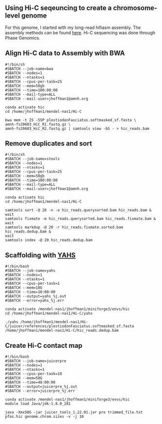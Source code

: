 
## Using Hi-C seqeuncing to create a chromosome-level genome 

For this genome, I started with my long-read hifiasm assembly. The assembly methods can be found [here](https://github.com/jomhoff/Genome-Assembly).
Hi-C sequencing was done through Phase Genomics.

## Align Hi-C data to Assembly with BWA

```
#!/bin/sh
#SBATCH --job-name=bwa
#SBATCH --nodes=1
#SBATCH --ntasks=1
#SBATCH --cpus-per-task=25
#SBATCH --mem=50gb
#SBATCH --time=100:00:00
#SBATCH --mail-type=ALL
#SBATCH --mail-user=jhoffman1@amnh.org

conda activate hic
cd /home/jhoffman1/mendel-nas1/Hi-C

bwa mem -t 25 -5SP plestiodonFasciatus.softmasked_sf.fasta \
amnh-fs20603_HiC_R1.fastq.gz \
amnh-fs20603_HiC_R2.fastq.gz | samtools view -bS - > hic_reads.bam
```

## Remove duplicates and sort 

```
#!/bin/sh
#SBATCH --job-name=stools
#SBATCH --nodes=1
#SBATCH --ntasks=1
#SBATCH --cpus-per-task=25
#SBATCH --mem=50gb
#SBATCH --time=100:00:00
#SBATCH --mail-type=ALL
#SBATCH --mail-user=jhoffman1@amnh.org

conda activate hic
cd /home/jhoffman1/mendel-nas1/Hi-C

samtools sort -@ 20 -n -o hic_reads.querysorted.bam hic_reads.bam &
wait
samtools fixmate -m hic_reads.querysorted.bam hic_reads.fixmate.bam &
wait
samtools markdup -@ 20 -r hic_reads.fixmate.sorted.bam hic_reads.dedup.bam &
wait
samtools index -@ 20 hic_reads.dedup.bam
```


## Scaffolding with [YAHS](https://github.com/c-zhou/yahs)

```
#!/bin/bash
#SBATCH --job-name=yahs
#SBATCH --nodes=1
#SBATCH --ntasks=1
#SBATCH --cpus-per-task=1
#SBATCH --mem=10G
#SBATCH --time=10:00:00
#SBATCH --output=yahs_%j.out
#SBATCH --error=yahs_%j.err

conda activate /mendel-nas1/jhoffman1/miniforge3/envs/hic
cd /home/jhoffman1/mendel-nas1/Hi-C/yahs

./yahs /home/jhoffman1/mendel-nas1/Hi-C/juicer/references/plestiodonFasciatus.softmasked_sf.fasta /home/jhoffman1/mendel-nas1/Hi-C/hic_reads.dedup.bam
```

## Create Hi-C contact map 

```
#!/bin/bash
#SBATCH --job-name=juicerpre
#SBATCH --nodes=1
#SBATCH --ntasks=1
#SBATCH --cpus-per-task=10
#SBATCH --mem=50G
#SBATCH --time=48:00:00
#SBATCH --output=juicerpre_%j.out
#SBATCH --error=juicerpre_%j.err

conda activate /mendel-nas1/jhoffman1/miniforge3/envs/hic
module load Java/jdk-1.8.0_281

java -Xmx50G -jar juicer_tools_1.22.01.jar pre trimmed_file.txt pfas.hic genome.chrom.sizes -v -j 10
```
